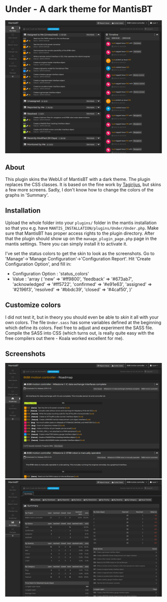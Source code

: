 # Under - A dark theme for MantisBT

![MantisBTDarkTheme Screenshot](files/Under_Screenshot_MyView.png)

## About

This plugin skins the WebUI of MantisBT with a dark theme. The plugin replaces the CSS classes. It is based on the fine work by [Tagirijus](www.github.com/Tagirijus/MantisBTDarkTheme), but skins a few more screens. Sadly, I don't know how to change the colors of the graphs in 'Summary'.

## Installation

Upload the whole folder into your `plugins/` folder in the mantis installation so that you e.g. have `MANTIS_INSTALLATION/plugins/Under/Under.php`. Make sure that MantisBT has proper access rights to the plugin directory. After that the plugin should show up on the `manage_plugin_page.php` page in the mantis settings. There you can simply install it to activate it.

I've set the status colors to get the skin to look as the screenshots. Go to 'Manage'->'Manage Configuration'->'Configuration Report'. Hit  'Create Configuration Option', and fill in:
* Configuration Option : 'status_colors'
* Value : 'array ( 'new' => '#ff9800', 'feedback' => '#673ab7', 'acknowledged' => '#ff5722', 'confirmed' => '#e91e63', 'assigned' => '#2196f3',  'resolved' => '#bbdc39', 'closed' => '#4caf50', )'

## Customize colors

I did not test it, but in theory you should even be able to *skin* it all with your own colors. The file `Under.sass` has some variables defined at the beginning which define its colors. Feel free to adjust and experiment the SASS file. Compile the SASS into CSS (which turns out, is really quite easy with the free compilers out there - Koala worked excellent for me).

## Screenshots
![MantisBTDarkTheme Screenshot](files/Under_Screenshot_Roadmap.png)
![MantisBTDarkTheme Screenshot](files/Under_Screenshot_Summary.png)
